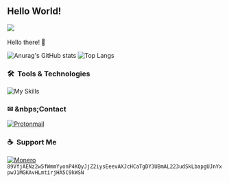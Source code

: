 ## Hello World!
![](https://komarev.com/ghpvc/?username=r4sso&style=for-the-badge)
<br><br>
Hello there! 👋

![Anurag's GitHub stats](https://github-readme-stats.vercel.app/api?username=r4sso&show_icons=true&theme=transparent&hide_border=true&bg_color=010409&text_color=9aa1ac)
![Top Langs](https://github-readme-stats.vercel.app/api/top-langs/?username=r4sso&layout=compact&theme=transparent&hide_border=true&bg_color=010409&text_color=9aa1ac)

### 🛠 &nbsp;Tools & Technologies

![My Skills](https://skillicons.dev/icons?i=linux,bash,git,docker,html,css,tailwind&perline=7)


### ✉ &nbps;Contact
[![Protonmail](https://img.shields.io/badge/ProtonMail-8B89CC?style=for-the-badge&logo=protonmail&logoColor=white)](mailto:0xr4sso@proton.me) 

### ☕ &nbsp;Support Me
[![Monero](https://img.shields.io/badge/monero-FF6600?style=for-the-badge&logo=monero&logoColor=white)](https://r4sso.github.io/images/dono/monero.png) 
<br>
`89VfjAENz2w5fWmmYyonP4KQyJjZ2iysEeevAXJcHCaTgDY3UBmAL223udSkLbapgUJnYxpwJ1MGKAvHLmtirjHA5C9kWSN`
